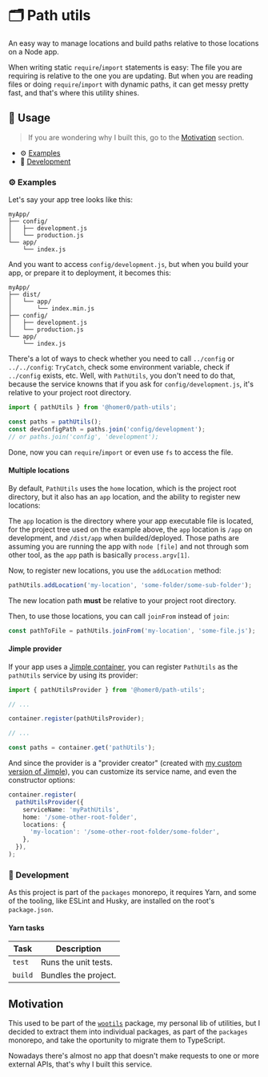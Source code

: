 # 🗂 Path utils

An easy way to manage locations and build paths relative to those locations on a Node app.

When writing static `require`/`import` statements is easy: The file you are requiring is relative to the one you are updating. But when you are reading files or doing `require`/`import` with dynamic paths, it can get messy pretty fast, and that's where this utility shines.

## 🍿 Usage

> If you are wondering why I built this, go to the [Motivation](#motivation) section.

- ⚙️ [Examples](#%EF%B8%8F-examples)
- 🤘 [Development](#-development)

### ⚙️ Examples

Let's say your app tree looks like this:

```
myApp/
├── config/
│   ├── development.js
│   └── production.js
└── app/
    └── index.js
```

And you want to access `config/development.js`, but when you build your app, or prepare it to deployment, it becomes this:

```
myApp/
├── dist/
│   └── app/
│       └── index.min.js
├── config/
│   ├── development.js
│   └── production.js
└── app/
    └── index.js
```

There's a lot of ways to check whether you need to call `../config` or `../../config`: `TryCatch`, check some environment variable, check if `../config` exists, etc. Well, with `PathUtils`, you don't need to do that, because the service knowns that if you ask for `config/development.js`, it's relative to your project root directory.

```ts
import { pathUtils } from '@homer0/path-utils';

const paths = pathUtils();
const devConfigPath = paths.join('config/development');
// or paths.join('config', 'development');
```

Done, now you can `require`/`import` or even use `fs` to access the file.

#### Multiple locations

By default, `PathUtils` uses the `home` location, which is the project root directory, but it also has an `app` location, and the ability to register new locations:

The `app` location is the directory where your app executable file is located, for the project tree used on the example above, the `app` location is `/app` on development, and `/dist/app` when builded/deployed. Those paths are assuming you are running the app with `node [file]` and not through som other tool, as the `app` path is basically `process.argv[1]`.

Now, to register new locations, you use the `addLocation` method:

```js
pathUtils.addLocation('my-location', 'some-folder/some-sub-folder');
```

The new location path **must** be relative to your project root directory.

Then, to use those locations, you can call `joinFrom` instead of `join`:

```js
const pathToFile = pathUtils.joinFrom('my-location', 'some-file.js');
```

#### Jimple provider

If your app uses a [Jimple container](https://npmjs.com/package/jimple), you can register `PathUtils` as the `pathUtils` service by using its provider:

```ts
import { pathUtilsProvider } from '@homer0/path-utils';

// ...

container.register(pathUtilsProvider);

// ...

const paths = container.get('pathUtils');
```

And since the provider is a "provider creator" (created with [my custom version of Jimple](https:///npmjs.com/package/@homer0/jimple)), you can customize its service name, and even the constructor options:

```ts
container.register(
  pathUtilsProvider({
    serviceName: 'myPathUtils',
    home: '/some-other-root-folder',
    locations: {
      'my-location': '/some-other-root-folder/some-folder',
    },
  }),
);
```

### 🤘 Development

As this project is part of the `packages` monorepo, it requires Yarn, and some of the tooling, like ESLint and Husky, are installed on the root's `package.json`.

#### Yarn tasks

| Task    | Description          |
| ------- | -------------------- |
| `test`  | Runs the unit tests. |
| `build` | Bundles the project. |

## Motivation

This used to be part of the [`wootils`](https://www.npmjs.com/package/wootils) package, my personal lib of utilities, but I decided to extract them into individual packages, as part of the `packages` monorepo, and take the oportunity to migrate them to TypeScript.

Nowadays there's almost no app that doesn't make requests to one or more external APIs, that's why I built this service.

